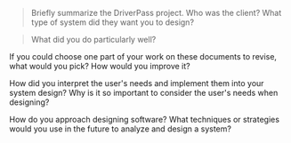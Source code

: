 > Briefly summarize the DriverPass project. Who was the client? What type of system did they want you to design?

> What did you do particularly well?

If you could choose one part of your work on these documents to revise, what would you pick? How would you improve it?

How did you interpret the user's needs and implement them into your system design? Why is it so important to consider the user's needs when designing?

How do you approach designing software? What techniques or strategies would you use in the future to analyze and design a system?
